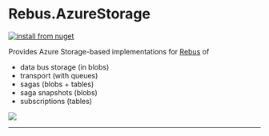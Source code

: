 # Rebus.AzureStorage

[![install from nuget](https://img.shields.io/nuget/v/Rebus.AzureStorage.svg?style=flat-square)](https://www.nuget.org/packages/Rebus.AzureStorage)

Provides Azure Storage-based implementations for [Rebus](https://github.com/rebus-org/Rebus) of

* data bus storage (in blobs)
* transport (with queues)
* sagas (blobs + tables)
* saga snapshots (blobs)
* subscriptions (tables)


![](https://raw.githubusercontent.com/rebus-org/Rebus/master/artwork/little_rebusbus2_copy-200x200.png)

---



